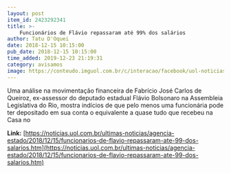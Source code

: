 ```yaml
---
layout: post
item_id: 2423292341
title: >-
    Funcionários de Flávio repassaram até 99% dos salários
author: Tatu D'Oquei
date: 2018-12-15 10:15:00
pub_date: 2018-12-15 10:15:00
time_added: 2019-12-23 21:19:31
category: avisamos
image: https://conteudo.imguol.com.br/c/interacao/facebook/uol-noticias-600px.jpg
---
```


Uma análise na movimentação financeira de Fabrício José Carlos de Queiroz, ex-assessor do deputado estadual Flávio Bolsonaro na Assembleia Legislativa do Rio, mostra indícios de que pelo menos uma funcionária pode ter depositado em sua conta o equivalente a quase tudo que recebeu na Casa no

**Link:** [https://noticias.uol.com.br/ultimas-noticias/agencia-estado/2018/12/15/funcionarios-de-flavio-repassaram-ate-99-dos-salarios.htm](https://noticias.uol.com.br/ultimas-noticias/agencia-estado/2018/12/15/funcionarios-de-flavio-repassaram-ate-99-dos-salarios.htm)

